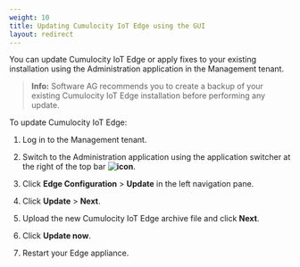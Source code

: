 ```yaml
---
weight: 10
title: Updating Cumulocity IoT Edge using the GUI
layout: redirect
---
```


You can update Cumulocity IoT Edge or apply fixes to your existing installation using the Administration application in the Management tenant.

>**Info:** Software AG recommends you to create a backup of your existing Cumulocity IoT Edge installation before performing any update.

To update Cumulocity IoT Edge:

1. Log in to the Management tenant.

2. Switch to the Administration application using the application switcher at the right of the top bar **<img class="Default" src="/images/icons/switcher-icon.png" alt="icon" style="display: inline; float: none">**.

3. Click **Edge Configuration** > **Update** in the left navigation pane.

4. Click **Update** > **Next**.

5. Upload the new Cumulocity IoT Edge archive file and click **Next**.

7. Click **Update now**.

8. Restart your Edge appliance.